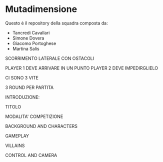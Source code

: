 # Mutadimensione

Questo è il repository della squadra composta da:
- Tancredi Cavallari
- Simone Dovera
- Giacomo Portoghese
- Martina Salis
   


SCORRIMENTO LATERALE CON OSTACOLI

PLAYER 1 DEVE ARRIVARE IN UN PUNTO 
PLAYER 2 DEVE IMPEDIRGLIELO

CI SONO 3 VITE

3 ROUND PER PARTITA



INTRODUZIONE:



TITOLO


MODALITA' COMPETIZIONE





BACKGROUND AND CHARACTERS


GAMEPLAY


VILLAINS



CONTROL AND CAMERA


